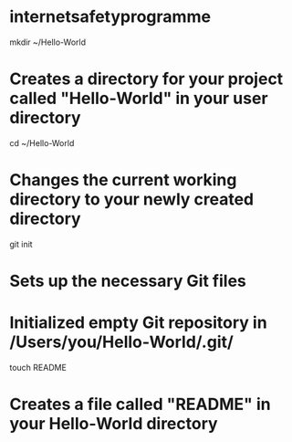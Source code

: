 internetsafetyprogramme
=======================
mkdir ~/Hello-World
# Creates a directory for your project called "Hello-World" in your user directory

cd ~/Hello-World
# Changes the current working directory to your newly created directory

git init
# Sets up the necessary Git files
# Initialized empty Git repository in /Users/you/Hello-World/.git/

touch README
# Creates a file called "README" in your Hello-World directory
